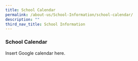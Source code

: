```yaml
---
title: School Calendar
permalink: /about-us/School-Information/school-calendar/
description: ""
third_nav_title: School Information
---
```

### School Calendar

Insert Google calendar here.